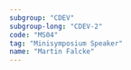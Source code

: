 ```yaml
---
subgroup: "CDEV"
subgroup-long: "CDEV-2"
code: "MS04"
tag: "Minisymposium Speaker"
name: "Martin Falcke"
---
```

